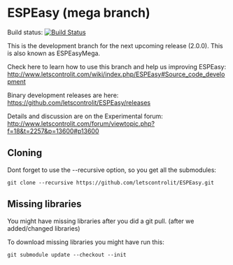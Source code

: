 # ESPEasy (mega branch)

Build status: [![Build Status](https://travis-ci.org/letscontrolit/ESPEasy.svg?branch=mega)](https://travis-ci.org/letscontrolit/ESPEasy)

This is the development branch for the next upcoming release (2.0.0). This is also known as ESPEasyMega.

Check here to learn how to use this branch and help us improving ESPEasy: http://www.letscontrolit.com/wiki/index.php/ESPEasy#Source_code_development

Binary development releases are here: https://github.com/letscontrolit/ESPEasy/releases

Details and discussion are on the Experimental forum: http://www.letscontrolit.com/forum/viewtopic.php?f=18&t=2257&p=13600#p13600

## Cloning 

Dont forget to use the --recursive option, so you get all the submodules:

```
git clone --recursive https://github.com/letscontrolit/ESPEasy.git
```

## Missing libraries

You might have missing libraries after you did a git pull. (after we added/changed libraries)

To download missing libraries you might have run this:
```
git submodule update --checkout --init
```` 


